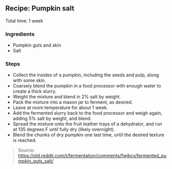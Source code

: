 ## Recipe: Pumpkin salt
Total time: 1 week  


### Ingredients
 - Pumpkin guts and skin
 - Salt

### Steps
 - Collect the insides of a pumpkin, including the seeds and pulp, along with some skin.
 - Coarsely blend the pumpkin in a food processor with enough water to create a thick slurry.
 - Weight the mixture and blend in 2% salt by weight.
 - Pack the mixture into a mason jar to ferment, as desired.
 - Leave at room temperature for about 1 week.
 - Add the fermented slurry back to the food processor and weigh again, adding 5% salt by weight, and blend.
 - Spread the mixture onto the fruit leather trays of a dehydrator, and run at 135 degrees F until fully dry (likely overnight).
 - Blend the chunks of dry pumpkin one last time, until the desired texture is reached.

> Source: https://old.reddit.com/r/fermentation/comments/fwjbcv/fermented_pumpkin_guts_salt/